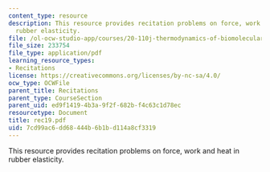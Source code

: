 ```yaml
---
content_type: resource
description: This resource provides recitation problems on force, work and heat in
  rubber elasticity.
file: /ol-ocw-studio-app/courses/20-110j-thermodynamics-of-biomolecular-systems-fall-2005/7cd99ac6dd68444b6b1bd114a8cf3319_rec19.pdf
file_size: 233754
file_type: application/pdf
learning_resource_types:
- Recitations
license: https://creativecommons.org/licenses/by-nc-sa/4.0/
ocw_type: OCWFile
parent_title: Recitations
parent_type: CourseSection
parent_uid: ed9f1419-4b3a-9f2f-682b-f4c63c1d78ec
resourcetype: Document
title: rec19.pdf
uid: 7cd99ac6-dd68-444b-6b1b-d114a8cf3319
---
```

This resource provides recitation problems on force, work and heat in rubber elasticity.
